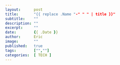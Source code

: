 ```yaml
---
layout:      post
title:       "{{ replace .Name "-" " " | title }}"
subtitle:    ""
description: ""
excerpt:     ""
date:        {{ .Date }}
author:      Eric
image:       ""
published:   true
tags:        ["",""]
categories:  [ TECH ]
---
```

